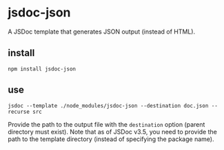# jsdoc-json

A JSDoc template that generates JSON output (instead of HTML).

## install

    npm install jsdoc-json

## use

    jsdoc --template ./node_modules/jsdoc-json --destination doc.json --recurse src

Provide the path to the output file with the `destination` option (parent directory must exist).  Note that as of JSDoc v3.5, you need to provide the path to the template directory (instead of specifying the package name).

